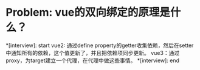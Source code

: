# Problem: vue的双向绑定的原理是什么？

*[interview]: start
vue2: 通过define property的getter收集依赖，然后在setter中通知所有的依赖，这个值更新了，并且把依赖项同步更新。
vue3：通过proxy，为target建立一个代理，在代理中做这些事情。
*[interview]: end
